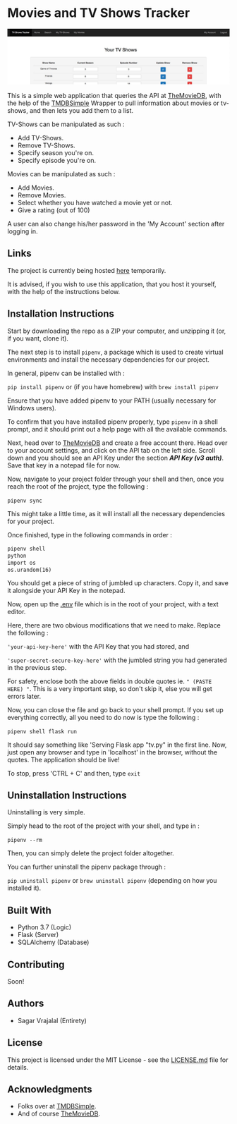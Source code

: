 # Movies and TV Shows Tracker

![pic](cover.png)

This is a simple web application that queries the API at [TheMovieDB](https://www.themoviedb.org), with the help of the [TMDBSimple](https://pypi.org/project/tmdbsimple/) Wrapper to pull information about movies or tv-shows, and then lets you add them to a list.

TV-Shows can be manipulated as such :
- Add TV-Shows.
- Remove TV-Shows.
- Specify season you're on.
- Specify episode you're on.

Movies can be manipulated as such :
- Add Movies.
- Remove Movies.
- Select whether you have watched a movie yet or not.
- Give a rating (out of 100)

A user can also change his/her password in the \'My Account\' section after logging in.

## Links

The project is currently being hosted [here](https://s4g4r.pythonanywhere.com/) temporarily.

It is advised, if you wish to use this application, that you host it yourself, with the help of the instructions below.

## Installation Instructions

Start by downloading the repo as a ZIP your computer, and unzipping it (or, if you want, clone it).

The next step is to install `pipenv`, a package which is used to create virtual environments and install the necessary dependencies for our project.

In general, pipenv can be installed with :

`pip install pipenv` or (if you have homebrew) with `brew install pipenv`

Ensure that you have added pipenv to your PATH (usually necessary for Windows users).

To confirm that you have installed pipenv properly, type `pipenv` in a shell prompt, and it should print out a help page with all the available commands.

Next, head over to [TheMovieDB](https://www.themoviedb.org) and create a free account there. Head over to your account settings, and click on the API tab on the left side. Scroll down and you should see an API Key under the section **_API Key (v3 auth)_**. Save that key in a notepad file for now.

Now, navigate to your project folder through your shell and then, once you reach the root of the project, type the following :

`pipenv sync`

This might take a little time, as it will install all the necessary dependencies for your project.

Once finished, type in the following commands in order :

```
pipenv shell
python
import os
os.urandom(16)
```

You should get a piece of string of jumbled up characters. Copy it, and save it alongside your API Key in the notepad.

Now, open up the [.env](.env) file which is in the root of your project, with a text editor.

Here, there are two obvious modifications that we need to make. Replace the following :

`'your-api-key-here'` with the API Key that you had stored, and

`'super-secret-secure-key-here'` with the jumbled string you had generated in the previous step.

For safety, enclose both the above fields in double quotes ie. `" (PASTE HERE) "`. This is a very important step, so don't skip it, else you will get errors later.

Now, you can close the file and go back to your shell prompt. If you set up everything correctly, all you need to do now is type the following :

`pipenv shell flask run`

It should say something like \'Serving Flask app \"tv.py\" in the first line. Now, just open any browser and type in \'localhost\' in the browser, without the quotes. The application should be live!

To stop, press \'CTRL + C\' and then, type `exit`

## Uninstallation Instructions

Uninstalling is very simple.

Simply head to the root of the project with your shell, and type in :

`pipenv --rm`

Then, you can simply delete the project folder altogether.

You can further uninstall the pipenv package through :

`pip uninstall pipenv` or `brew uninstall pipenv` (depending on how you installed it).

## Built With

- Python 3.7 (Logic)
- Flask (Server)
- SQLAlchemy (Database)

## Contributing

Soon!

## Authors

- Sagar Vrajalal (Entirety)

## License

This project is licensed under the MIT License - see the [LICENSE.md](LICENSE.md) file for details.

## Acknowledgments

- Folks over at [TMDBSimple](https://github.com/celiao/tmdbsimple).
- And of course [TheMovieDB](https://www.themoviedb.org).
